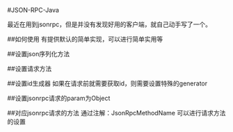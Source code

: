 #JSON-RPC-Java

最近在用到jsonrpc，但是并没有发现好用的客户端，就自己动手写了一个。

##如何使用
有提供默认的简单实现，可以进行简单实用等

##设置json序列化方法

##设置请求方法

##设置id生成器
如果在请求前就需要获取id，则需要设置特殊的generator

##设置jsonrpc请求的param为Object

##对应jsonrpc请求的方法
通过注解：JsonRpcMethodName 可以进行请求方法的设置

##
